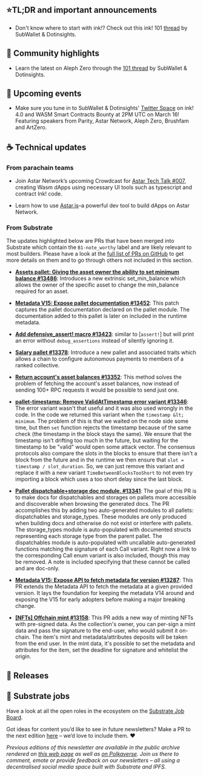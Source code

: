 ## ⭐TL;DR and important announcements
- Don't know where to start with ink!? Check out this ink! 101 [thread]([url](https://twitter.com/dotinsights_xyz/status/1635594705357660161)) by SubWallet & Dotinsights.

## 🔦 Community highlights
- Learn the latest on Aleph Zero through the [101 thread]([url](https://twitter.com/dotinsights_xyz/status/1630886296108556289)) by SubWallet & Dotinsights.
 
## 📆 Upcoming events
 - Make sure you tune in to SubWallet & Dotinsights' [Twitter Space]([url](https://twitter.com/dotinsights_xyz/status/1635293893205065730)) on ink! 4.0 and WASM Smart Contracts Bounty at 2PM UTC on March 16! Featuring speakers from Parity, Astar Network, Aleph Zero, Brushfam and ArtZero.
## ☕️ Technical updates

### From parachain teams

* Join Astar Network’s upcoming Crowdcast for [Astar Tech Talk #007](https://twitter.com/AstarNetwork/status/1632214374990630917), creating Wasm dApps using necessary UI tools such as typescript and contract Ink! code.

* Learn how to use [Astar.js](https://twitter.com/AstarNetwork/status/1620487582634364928)–a powerful dev tool to build dApps on Astar Network.

### From Substrate

The updates highlighted below are PRs that have been merged into Substrate which contain the `B1-note_worthy` label and are likely relevant to most builders. Please have a look at the [full list of PRs on GitHub](https://github.com/paritytech/substrate/pulls?page=1&q=is%3Apr+is%3Aclosed+label%3AB1-note_worthy) to get more details on them and to go through others not included in this section.

* **<span style="text-decoration:underline;">Assets pallet: Giving the asset owner the ability to set minimum balance #13486</span>**: Introduces a new extrinsic set_min_balance which allows the owner of the specific asset to change the min_balance required for an asset.

* **<span style="text-decoration:underline;">Metadata V15: Expose pallet documentation #13452</span>**: This patch captures the pallet documentation declared on the pallet module. The documentation added to this pallet is later on included in the runtime metadata.

* **<span style="text-decoration:underline;">Add defensive_assert! macro #13423</span>**: similar to [`assert!`] but will print an error without `debug_assertions` instead of silently ignoring it.

* **<span style="text-decoration:underline;">Salary pallet #13378</span>**: Introduce a new pallet and associated traits which allows a chain to configure autonomous payments to members of a ranked collective.

* **<span style="text-decoration:underline;">Return account's asset balances #13352</span>**: This method solves the problem of fetching the account's asset balances, now instead of sending 100+ RPC requests it would be possible to send just one.

* **<span style="text-decoration:underline;">pallet-timestamp: Remove ValidAtTimestamp error variant #13346</span>**: The error variant wasn't that useful and it was also used wrongly in the code. In the code we returned this variant when the `timestamp &lt; minimum`. The problem of this is that we waited on the node side some time, but then `set` function rejects the timestamp because of the same check (the timestamp in the block stays the same). We ensure that the timestamp isn't drifting too much in the future, but waiting for the timestamp to be "valid" would open some attack vector. The consensus protocols also compare the slots in the blocks to ensure that there isn't a block from the future and in the runtime we then ensure that `slot = timestamp / slot_duration`. So, we can just remove this variant and replace it with a new variant `TimeBetweenBlocksTooShort` to not even try importing a block which uses a too short delay since the last block.

* **<span style="text-decoration:underline;">Pallet dispatchable+storage doc module. #13341</span>**: The goal of this PR is to make docs for dispatchables and storages on pallets more accessible and discoverable when browsing the generated docs. The PR accomplishes this by adding two auto-generated modules to all pallets: dispatchables and storage_types. These modules are only produced when building docs and otherwise do not exist or interfere with pallets. The storage_types module is auto-populated with documented structs representing each storage type from the parent pallet. The dispatchables module is auto-populated with uncallable auto-generated functions matching the signature of each Call variant. Right now a link to the corresponding Call enum variant is also included, though this may be removed. A note is included specifying that these cannot be called and are doc-only.

* **<span style="text-decoration:underline;">Metadata V15: Expose API to fetch metadata for version #13287</span>**: This PR extends the Metadata API to fetch the metadata at a given provided version. It lays the foundation for keeping the metadata V14 around and exposing the V15 for early adopters before making a major breaking change.

* **<span style="text-decoration:underline;">[NFTs] Offchain mint #13158</span>**: This PR adds a new way of minting NFTs with pre-signed data. As the collection's owner, you can per-sign a mint data and pass the signature to the end-user, who would submit it on-chain. The item's mint and metadata/attributes deposits will be taken from the end user. In the mint data, it's possible to set the metadata and attributes for the item, set the deadline for signature and whitelist the origin.

## 👀 Releases

## 📰 Substrate jobs

Have a look at all the open roles in the ecosystem on the [Substrate Job Board](https://careers.substrate.io/jobs).

Got ideas for content you’d like to see in future newsletters? Make a PR to the next edition [here](https://github.com/substrate-developer-hub/newsletter/pulls) – we’d love to include them. ❤️

_Previous editions of this newsletter are available in the public archive rendered on [this web page](https://substrate-developer-hub.github.io/newsletter/) as well as [on Polkaverse](https://polkaverse.com/10647). Join us there to comment, emote or provide feedback on our newsletters – all using a decentralised social media space built with Substrate and IPFS._
